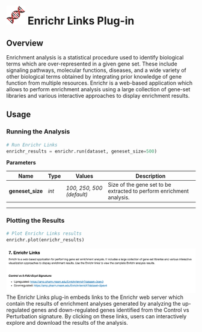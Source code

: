 <img src="img/enrichr-icon.png" width="50px"> Enrichr Links Plug-in
================

Overview
----------------
Enrichment analysis is a statistical procedure used to identify biological terms which are over-represented in a given gene set. These include signaling pathways, molecular functions, diseases, and a wide variety of other biological terms obtained by integrating prior knowledge of gene function from multiple resources. Enrichr is a web-based application which allows to perform enrichment analysis using a large collection of gene-set libraries and various interactive approaches to display enrichment results.

Usage
----------------
### Running the Analysis
```python
# Run Enrichr Links
enrichr_results = enrichr.run(dataset, geneset_size=500)
```

**Parameters**

| Name | Type | Values | Description |
| ---- | ---- | ------ | ----------- |
| **geneset_size** | *int* | *100, 250, 500 (default)* | Size of the gene set to be extracted to perform enrichment analysis. |


---
### Plotting the Results
```python
# Plot Enrichr Links results
enrichr.plot(enrichr_results)
```
<img src="img/enrichr-example.png"> 
The Enrichr Links plug-in embeds links to the Enrichr web server which contain the results of enrichment analyses generated by analyzing the up-regulated genes and down-regulated genes identified from the Control vs Perturbation signature. By clicking on these links, users can interactively explore and download the results of the analysis.